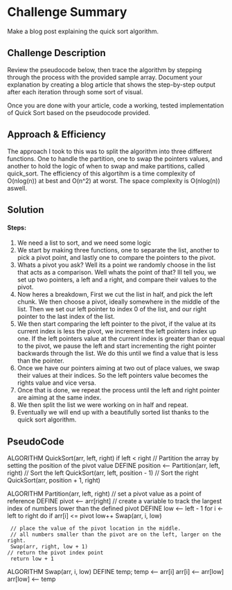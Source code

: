 # Challenge Summary
Make a blog post explaining the quick sort algorithm.

## Challenge Description
Review the pseudocode below, then trace the algorithm by stepping through the process with the provided sample array. Document your explanation by creating a blog article that shows the step-by-step output after each iteration through some sort of visual.

Once you are done with your article, code a working, tested implementation of Quick Sort based on the pseudocode provided.

## Approach & Efficiency
The approach I took to this was to split the algorithm into three different functions. One to handle the partition, one to swap the pointers values, and another to hold the logic of when to swap and make partitions, called quick_sort.
The efficiency of this algortihm is a time complexity of
O(nlog(n)) at best and O(n^2) at worst. The space complexity is O(nlog(n)) aswell.

## Solution

#### Steps:
1. We need a list to sort, and we need some logic
2. We start by making three functions, one to separate the list, another to pick a pivot point, and lastly one to compare the pointers to the pivot.
3. Whats a pivot you ask? Well its a point we randomly choose in the list that acts as a comparison. Well whats the point of that? Ill tell you, we set up two pointers, a left and a right, and compare their values to the pivot.
4. Now heres a breakdown, First we cut the list in half, and pick the left chunk. We then choose a pivot, ideally somewhere in the middle of the list. Then we set our left pointer to index 0 of the list, and our right pointer to the last index of the list.
5. We then start comparing the left pointer to the pivot, if the value at its current index is less the pivot, we increment the left pointers index up one. If the left pointers value at the current index is greater than or equal to the pivot, we pause the left and start incrementing the right pointer backwards through the list. We do this until we find a value that is less than the pointer.
6. Once we have our pointers aiming at two out of place values, we swap their values at their indices. So the left pointers value becomes the rights value and vice versa.
7. Once that is done, we repeat the process until the left and right pointer are aiming at the same index.
8. We then split the list we were working on in half and repeat.
9. Eventually we will end up with a beautifully sorted list thanks to the quick sort algorithm.



## PseudoCode

ALGORITHM QuickSort(arr, left, right)
    if left < right
        // Partition the array by setting the position of the pivot value
        DEFINE position <-- Partition(arr, left, right)
        // Sort the left
        QuickSort(arr, left, position - 1)
        // Sort the right
        QuickSort(arr, position + 1, right)

ALGORITHM Partition(arr, left, right)
    // set a pivot value as a point of reference
    DEFINE pivot <-- arr[right]
    // create a variable to track the largest index of numbers lower than the defined pivot
    DEFINE low <-- left - 1
    for i <- left to right do
        if arr[i] <= pivot
            low++
            Swap(arr, i, low)

     // place the value of the pivot location in the middle.
     // all numbers smaller than the pivot are on the left, larger on the right.
     Swap(arr, right, low + 1)
    // return the pivot index point
     return low + 1

ALGORITHM Swap(arr, i, low)
    DEFINE temp;
    temp <-- arr[i]
    arr[i] <-- arr[low]
    arr[low] <-- temp
